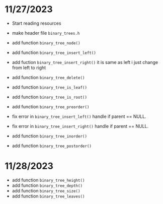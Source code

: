# 11/27/2023

- Start reading resources
- make header file `binary_trees.h`
- add function `binary_tree_node()`
- add function `binary_tree_insert_left()`
- add fuction `binary_tree_insert_right()` it is same as left i just change from left to right
- add function `binary_tree_delete()`
- add function `binary_tree_is_leaf()`
- add function `binary_tree_is_root()`
- add function `binary_tree_preorder()`

- fix error in `binary_tree_insert_left()` handle if parent == NULL.
- fix error in `binary_tree_insert_right()` handle if parent == NULL.

- add function `binary_tree_inorder()`
- add function `binary_tree_postorder()`

# 11/28/2023

- add function `binary_tree_height()`
- add function `binary_tree_depth()`
- add function `binary_tree_size()`
- add function `binary_tree_leaves()`
